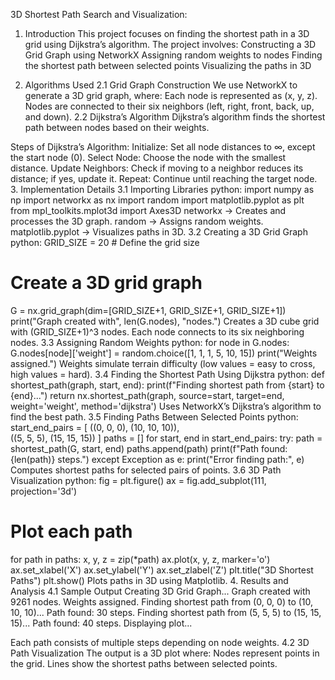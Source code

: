 3D Shortest Path Search and Visualization:
1. Introduction
This project focuses on finding the shortest path in a 3D grid using Dijkstra’s algorithm.
The project involves:
Constructing a 3D Grid Graph using NetworkX
Assigning random weights to nodes
Finding the shortest path between selected points
Visualizing the paths in 3D

2. Algorithms Used
2.1 Grid Graph Construction
We use NetworkX to generate a 3D grid graph, where:
Each node is represented as (x, y, z).
Nodes are connected to their six neighbors (left, right, front, back, up, and down).
2.2 Dijkstra’s Algorithm
Dijkstra’s algorithm finds the shortest path between nodes based on their weights.

Steps of Dijkstra’s Algorithm:
Initialize: Set all node distances to ∞, except the start node (0).
Select Node: Choose the node with the smallest distance.
Update Neighbors: Check if moving to a neighbor reduces its distance; if yes, update it.
Repeat: Continue until reaching the target node.
3. Implementation Details
3.1 Importing Libraries
python:
import numpy as np
import networkx as nx
import random
import matplotlib.pyplot as plt
from mpl_toolkits.mplot3d import Axes3D
networkx → Creates and processes the 3D graph.
random → Assigns random weights.
matplotlib.pyplot → Visualizes paths in 3D.
3.2 Creating a 3D Grid Graph
python:
GRID_SIZE = 20  # Define the grid size
# Create a 3D grid graph
G = nx.grid_graph(dim=[GRID_SIZE+1, GRID_SIZE+1, GRID_SIZE+1])
print("Graph created with", len(G.nodes), "nodes.")
Creates a 3D cube grid with (GRID_SIZE+1)^3 nodes.
Each node connects to its six neighboring nodes.
3.3 Assigning Random Weights
python:
for node in G.nodes:
    G.nodes[node]['weight'] = random.choice([1, 1, 1, 5, 10, 15])
print("Weights assigned.")
Weights simulate terrain difficulty (low values = easy to cross, high values = hard).
3.4 Finding the Shortest Path Using Dijkstra
python:
def shortest_path(graph, start, end):
    print(f"Finding shortest path from {start} to {end}...")
    return nx.shortest_path(graph, source=start, target=end, weight='weight', method='dijkstra')
Uses NetworkX’s Dijkstra’s algorithm to find the best path.
3.5 Finding Paths Between Selected Points
python:
start_end_pairs = [
    ((0, 0, 0), (10, 10, 10)),  
    ((5, 5, 5), (15, 15, 15))
]
paths = []
for start, end in start_end_pairs:
    try:
        path = shortest_path(G, start, end)
        paths.append(path)
        print(f"Path found: {len(path)} steps.")
    except Exception as e:
        print("Error finding path:", e)
Computes shortest paths for selected pairs of points.
3.6 3D Path Visualization
python:
fig = plt.figure()
ax = fig.add_subplot(111, projection='3d')
# Plot each path
for path in paths:
    x, y, z = zip(*path)
    ax.plot(x, y, z, marker='o')
ax.set_xlabel('X')
ax.set_ylabel('Y')
ax.set_zlabel('Z')
plt.title("3D Shortest Paths")
plt.show()
Plots paths in 3D using Matplotlib.
4. Results and Analysis
4.1 Sample Output
Creating 3D Grid Graph...
Graph created with 9261 nodes.
Weights assigned.
Finding shortest path from (0, 0, 0) to (10, 10, 10)...
Path found: 30 steps.
Finding shortest path from (5, 5, 5) to (15, 15, 15)...
Path found: 40 steps.
Displaying plot...

Each path consists of multiple steps depending on node weights.
4.2 3D Path Visualization
The output is a 3D plot where:
Nodes represent points in the grid.
Lines show the shortest paths between selected points.
